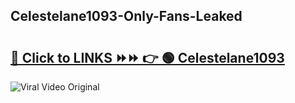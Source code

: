 
 ## Celestelane1093-Only-Fans-Leaked

# <h2><a href="https://clipsfans.com/Celestelane1093&ref=git">🔗 Click to LINKS ⏩⏩ 👉 🟢 Celestelane1093 </a></h2>

<a href="https://clipsfans.com/Celestelane1093&ref=git" rel="nofollow" data-target="animated-image.originalLink"><img src="https://i.ibb.co.com/xMMVF88/686577567.gif" alt="Viral Video Original" style="max-width: 100%; display: inline-block;" data-target="animated-image.originalImage"></a>

